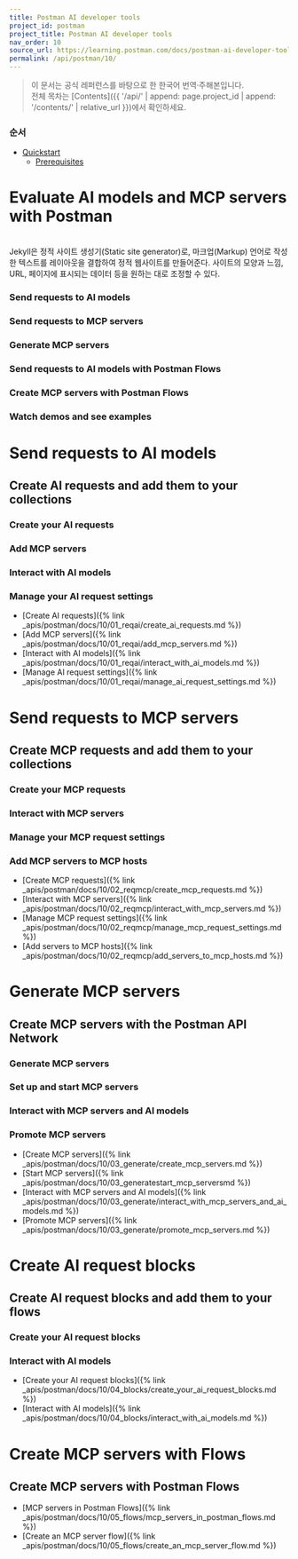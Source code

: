 ```yaml
---
title: Postman AI developer tools
project_id: postman
project_title: Postman AI developer tools
nav_order: 10
source_url: https://learning.postman.com/docs/postman-ai-developer-tools/overview/
permalink: /api/postman/10/
---
```


> 이 문서는 공식 레퍼런스를 바탕으로 한 한국어 번역·주해본입니다.  
> 전체 목차는 [Contents]({{ '/api/' | append: page.project_id | append: '/contents/' | relative_url }})에서 확인하세요.


### 순서

- [Quickstart](#quickstart)
  - [Prerequisites](#prerequisites)


# Evaluate AI models and MCP servers with Postman
<br>
Jekyll은 정적 사이트 생성기(Static site generator)로, 마크업(Markup) 언어로 작성한 텍스트를 레이아웃을 결합하여 정적 웹사이트를 만들어준다. 사이트의 모양과 느낌, URL, 페이지에 표시되는 데이터 등을 원하는 대로 조정할 수 있다.

### Send requests to AI models
### Send requests to MCP servers
### Generate MCP servers
### Send requests to AI models with Postman Flows
### Create MCP servers with Postman Flows
### Watch demos and see examples


# Send requests to AI models

## Create AI requests and add them to your collections

### Create your AI requests
### Add MCP servers
### Interact with AI models
### Manage your AI request settings

- [Create AI requests]({% link _apis/postman/docs/10/01_reqai/create_ai_requests.md %})
- [Add MCP servers]({% link _apis/postman/docs/10/01_reqai/add_mcp_servers.md %})
- [Interact with AI models]({% link _apis/postman/docs/10/01_reqai/interact_with_ai_models.md %})
- [Manage AI request settings]({% link _apis/postman/docs/10/01_reqai/manage_ai_request_settings.md %})


# Send requests to MCP servers

## Create MCP requests and add them to your collections

### Create your MCP requests
### Interact with MCP servers
### Manage your MCP request settings
### Add MCP servers to MCP hosts

- [Create MCP requests]({% link _apis/postman/docs/10/02_reqmcp/create_mcp_requests.md %})
- [Interact with MCP servers]({% link _apis/postman/docs/10/02_reqmcp/interact_with_mcp_servers.md %})
- [Manage MCP request settings]({% link _apis/postman/docs/10/02_reqmcp/manage_mcp_request_settings.md %})
- [Add servers to MCP hosts]({% link _apis/postman/docs/10/02_reqmcp/add_servers_to_mcp_hosts.md %})


# Generate MCP servers

## Create MCP servers with the Postman API Network

### Generate MCP servers
### Set up and start MCP servers
### Interact with MCP servers and AI models
### Promote MCP servers

- [Create MCP servers]({% link _apis/postman/docs/10/03_generate/create_mcp_servers.md %})
- [Start MCP servers]({% link _apis/postman/docs/10/03_generatestart_mcp_serversmd %})
- [Interact with MCP servers and AI models]({% link _apis/postman/docs/10/03_generate/interact_with_mcp_servers_and_ai_models.md %})
- [Promote MCP servers]({% link _apis/postman/docs/10/03_generate/promote_mcp_servers.md %})


# Create AI request blocks

## Create AI request blocks and add them to your flows

### Create your AI request blocks
### Interact with AI models

- [Create your AI request blocks]({% link _apis/postman/docs/10/04_blocks/create_your_ai_request_blocks.md %})
- [Interact with AI models]({% link _apis/postman/docs/10/04_blocks/interact_with_ai_models.md %})


# Create MCP servers with Flows

## Create MCP servers with Postman Flows

- [MCP servers in Postman Flows]({% link _apis/postman/docs/10/05_flows/mcp_servers_in_postman_flows.md %})
- [Create an MCP server flow]({% link _apis/postman/docs/10/05_flows/create_an_mcp_server_flow.md %})
